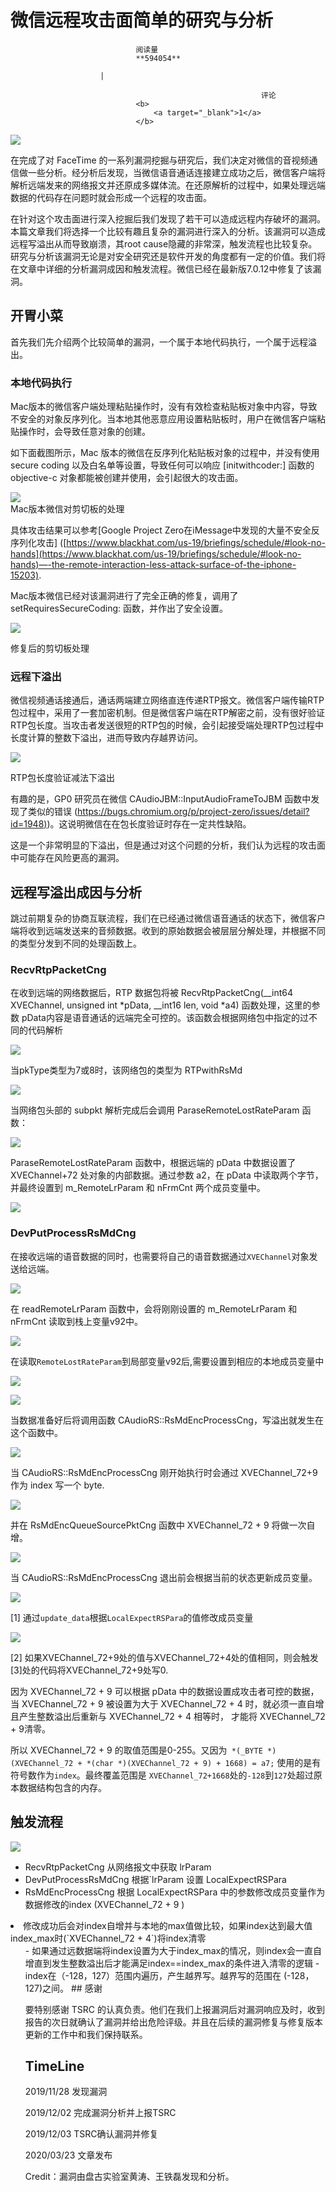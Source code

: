 
# 微信远程攻击面简单的研究与分析


                                阅读量   
                                **594054**
                            
                        |
                        
                                                            评论
                                <b>
                                    <a target="_blank">1</a>
                                </b>
                                                                                    



[![](./img/201566/t01e5f8e9dea4dea02d.png)](./img/201566/t01e5f8e9dea4dea02d.png)

在完成了对 FaceTime 的一系列漏洞挖掘与研究后，我们决定对微信的音视频通信做一些分析。经分析后发现，当微信语音通话连接建立成功之后，微信客户端将解析远端发来的网络报文并还原成多媒体流。在还原解析的过程中，如果处理远端数据的代码存在问题时就会形成一个远程的攻击面。

在针对这个攻击面进行深入挖掘后我们发现了若干可以造成远程内存破坏的漏洞。本篇文章我们将选择一个比较有趣且复杂的漏洞进行深入的分析。该漏洞可以造成远程写溢出从而导致崩溃，其root cause隐藏的非常深，触发流程也比较复杂。研究与分析该漏洞无论是对安全研究还是软件开发的角度都有一定的价值。我们将在文章中详细的分析漏洞成因和触发流程。微信已经在最新版7.0.12中修复了该漏洞。

## 开胃小菜

首先我们先介绍两个比较简单的漏洞，一个属于本地代码执行，一个属于远程溢出。

### 本地代码执行

Mac版本的微信客户端处理粘贴操作时，没有有效检查粘贴板对象中内容，导致不安全的对象反序列化。当本地其他恶意应用设置粘贴板时，用户在微信客户端粘贴操作时，会导致任意对象的创建。

如下面截图所示，Mac 版本的微信在反序列化粘贴板对象的过程中，并没有使用secure coding 以及白名单等设置，导致任何可以响应 [initwithcoder:] 函数的 objective-c 对象都能被创建并使用，会引起很大的攻击面。

[![](./img/201566/AAffA0nNPuCLAAAAAElFTkSuQmCC)](https://p1.ssl.qhimg.com/dm/1024_873_/t01c75c092a240142de.jpg)<br>
Mac版本微信对剪切板的处理

具体攻击结果可以参考[Google Project Zero在iMessage中发现的大量不安全反序列化攻击] ([https://www.blackhat.com/us-19/briefings/schedule/#look-no-hands](https://www.blackhat.com/us-19/briefings/schedule/#look-no-hands)—-the-remote-interaction-less-attack-surface-of-the-iphone-15203).

Mac版本微信已经对该漏洞进行了完全正确的修复，调用了 setRequiresSecureCoding: 函数，并作出了安全设置。

[![](./img/201566/AAffA0nNPuCLAAAAAElFTkSuQmCC)](https://p0.ssl.qhimg.com/dm/1024_277_/t017f0277524d7bf921.jpg)

修复后的剪切板处理

### 远程下溢出

微信视频通话接通后，通话两端建立网络直连传递RTP报文。微信客户端传输RTP包过程中，采用了一套加密机制。但是微信客户端在RTP解密之前，没有很好验证RTP包长度。当攻击者发送很短的RTP包的时候，会引起接受端处理RTP包过程中长度计算的整数下溢出，进而导致内存越界访问。

[![](./img/201566/AAffA0nNPuCLAAAAAElFTkSuQmCC)](https://p4.ssl.qhimg.com/dm/1024_1007_/t0149f7e537eddea60e.jpg)

RTP包长度验证减法下溢出

有趣的是，GP0 研究员在微信 CAudioJBM::InputAudioFrameToJBM 函数中发现了类似的错误 ([https://bugs.chromium.org/p/project-zero/issues/detail?id=1948)](https://bugs.chromium.org/p/project-zero/issues/detail?id=1948))。这说明微信在在包长度验证时存在一定共性缺陷。

这是一个非常明显的下溢出，但是通过对这个问题的分析，我们认为远程的攻击面中可能存在风险更高的漏洞。

## 远程写溢出成因与分析

跳过前期复杂的协商互联流程，我们在已经通过微信语音通话的状态下，微信客户端将收到远端发送来的音频数据。收到的原始数据会被层层分解处理，并根据不同的类型分发到不同的处理函数上。

### RecvRtpPacketCng

在收到远端的网络数据后，RTP 数据包将被 RecvRtpPacketCng(__int64 XVEChannel, unsigned int *pData, __int16 len, void *a4) 函数处理，这里的参数 pData内容是语音通话的远端完全可控的。该函数会根据网络包中指定的过不同的代码解析

[![](./img/201566/AAffA0nNPuCLAAAAAElFTkSuQmCC)](https://p1.ssl.qhimg.com/dm/1024_391_/t016d2791f8b2afaac3.jpg)

当pkType类型为7或8时，该网络包的类型为 RTPwithRsMd

[![](./img/201566/AAffA0nNPuCLAAAAAElFTkSuQmCC)](https://p5.ssl.qhimg.com/dm/1024_537_/t0178dad06ee2478c70.jpg)

当网络包头部的 subpkt 解析完成后会调用 ParaseRemoteLostRateParam 函数：

[![](./img/201566/AAffA0nNPuCLAAAAAElFTkSuQmCC)](https://p5.ssl.qhimg.com/dm/1024_486_/t01bba28e3cd900ec3c.jpg)

ParaseRemoteLostRateParam 函数中，根据远端的 pData 中数据设置了XVEChannel+72 处对象的内部数据。通过参数 a2，在 pData 中读取两个字节，并最终设置到 m_RemoteLrParam 和 nFrmCnt 两个成员变量中。

[![](./img/201566/AAffA0nNPuCLAAAAAElFTkSuQmCC)](https://p0.ssl.qhimg.com/dm/1024_428_/t01287807984c0d36d6.jpg)

### DevPutProcessRsMdCng

在接收远端的语音数据的同时，也需要将自己的语音数据通过`XVEChannel`对象发送给远端。

[![](./img/201566/AAffA0nNPuCLAAAAAElFTkSuQmCC)](https://p2.ssl.qhimg.com/dm/1024_420_/t014f6746f15209bc55.jpg)

在 readRemoteLrParam 函数中，会将刚刚设置的 m_RemoteLrParam 和 nFrmCnt 读取到栈上变量v92中。

[![](./img/201566/AAffA0nNPuCLAAAAAElFTkSuQmCC)](https://p5.ssl.qhimg.com/dm/1024_433_/t01dccba3b70a9448b6.jpg)

在读取`RemoteLostRateParam`到局部变量v92后,需要设置到相应的本地成员变量中

[![](./img/201566/AAffA0nNPuCLAAAAAElFTkSuQmCC)](https://p5.ssl.qhimg.com/dm/1024_311_/t01f7fce26f4d7f8076.jpg)

[![](./img/201566/AAffA0nNPuCLAAAAAElFTkSuQmCC)](https://p2.ssl.qhimg.com/dm/1024_119_/t012d1f872685c259fd.jpg)

当数据准备好后将调用函数 CAudioRS::RsMdEncProcessCng，写溢出就发生在这个函数中。

[![](./img/201566/AAffA0nNPuCLAAAAAElFTkSuQmCC)](https://p2.ssl.qhimg.com/dm/1024_212_/t016cb1eabd8893ce51.jpg)

当 CAudioRS::RsMdEncProcessCng 刚开始执行时会通过 XVEChannel_72+9 作为 index 写一个 byte.

[![](./img/201566/AAffA0nNPuCLAAAAAElFTkSuQmCC)](https://p3.ssl.qhimg.com/dm/1024_408_/t014710e899c576d08e.jpg)

并在 RsMdEncQueueSourcePktCng 函数中 XVEChannel_72 + 9 将做一次自增。

[![](./img/201566/AAffA0nNPuCLAAAAAElFTkSuQmCC)](https://p2.ssl.qhimg.com/dm/1024_389_/t011315d33a0b43b4b7.jpg)

当 CAudioRS::RsMdEncProcessCng 退出前会根据当前的状态更新成员变量。

[![](./img/201566/AAffA0nNPuCLAAAAAElFTkSuQmCC)](https://p3.ssl.qhimg.com/dm/1024_539_/t01fe23e85c0248cb61.jpg)

[1] 通过`update_data`根据`LocalExpectRSPara`的值修改成员变量

[![](./img/201566/AAffA0nNPuCLAAAAAElFTkSuQmCC)](https://p2.ssl.qhimg.com/t013121dd837d354833.jpg)

[2] 如果XVEChannel_72+9处的值与XVEChannel_72+4处的值相同，则会触发[3]处的代码将XVEChannel_72+9处写0.

因为 XVEChannel_72 + 9 可以根据 pData 中的数据设置成攻击者可控的数据，当 XVEChannel_72 + 9 被设置为大于 XVEChannel_72 + 4 时，就必须一直自增且产生整数溢出后重新与 XVEChannel_72 + 4 相等时， 才能将 XVEChannel_72 + 9清零。

所以 XVEChannel_72 + 9 的取值范围是0-255。又因为` *(_BYTE *)(XVEChannel_72 + *(char *)(XVEChannel_72 + 9) + 1668) = a7;` 使用的是有符号数作为`index`。最终覆盖范围是 `XVEChannel_72+1668`处的`-128`到`127`处超过原本数据结构包含的内存。

## 触发流程

[![](./img/201566/AAffA0nNPuCLAAAAAElFTkSuQmCC)](https://p3.ssl.qhimg.com/t01caa7368b13286246.png)
- RecvRtpPacketCng 从网络报文中获取 lrParam
- DevPutProcessRsMdCng 根据`lrParam 设置 LocalExpectRSPara
- RsMdEncProcessCng 根据 LocalExpectRSPara 中的参数修改成员变量作为数据修改的index (XVEChannel_72 + 9 )
<li>修改成功后会对index自增并与本地的max值做比较，如果index达到最大值index_max时(`XVEChannel_72 + 4`)将index清零
<ul>
- 如果通过远数据端将index设置为大于index_max的情况，则index会一直自增直到发生整数溢出后才能满足index==index_max的条件进入清零的逻辑
- index在（-128，127）范围内遍历，产生越界写。越界写的范围在 (-128，127)之间。
## 感谢

要特别感谢 TSRC 的认真负责。他们在我们上报漏洞后对漏洞响应及时，收到报告的次日就确认了漏洞并给出危险评级。并且在后续的漏洞修复与修复版本更新的工作中和我们保持联系。

## TimeLine

2019/11/28 发现漏洞

2019/12/02 完成漏洞分析并上报TSRC

2019/12/03 TSRC确认漏洞并修复

2020/03/23 文章发布

Credit：漏洞由盘古实验室黄涛、王铁磊发现和分析。
